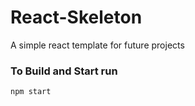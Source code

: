 # React-Skeleton
  A simple react template for future projects

### To Build and Start run

`npm start`
